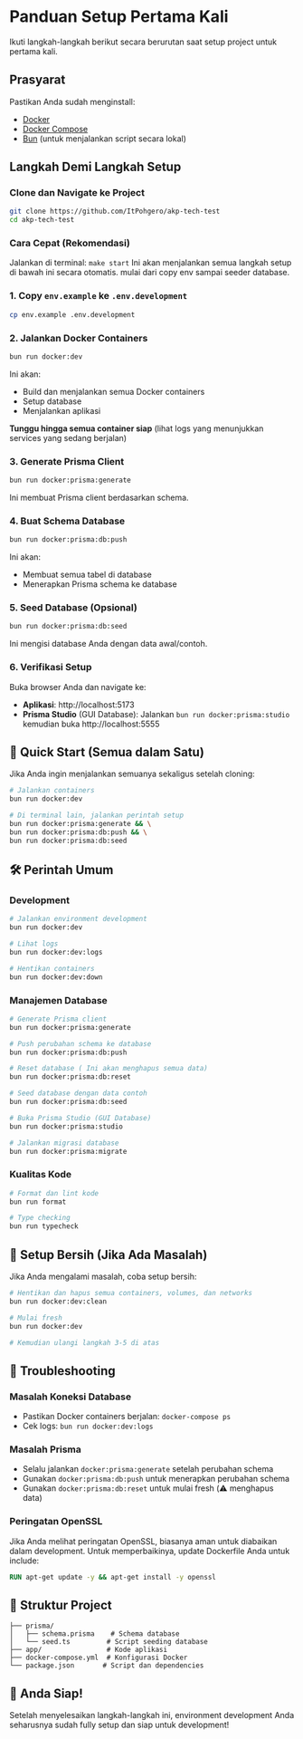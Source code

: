 # Panduan Setup Pertama Kali

Ikuti langkah-langkah berikut secara berurutan saat setup project untuk pertama kali.

## Prasyarat

Pastikan Anda sudah menginstall:
- [Docker](https://www.docker.com/get-started)
- [Docker Compose](https://docs.docker.com/compose/install/)
- [Bun](https://bun.sh/) (untuk menjalankan script secara lokal)

##  Langkah Demi Langkah Setup

### Clone dan Navigate ke Project
```bash
git clone https://github.com/ItPohgero/akp-tech-test
cd akp-tech-test
```

### Cara Cepat (Rekomendasi)
Jalankan di terminal: `make start`
Ini akan menjalankan semua langkah setup di bawah ini secara otomatis. mulai dari copy env sampai seeder database.

### 1. Copy `env.example` ke `.env.development`
```bash
cp env.example .env.development
```

### 2. Jalankan Docker Containers
```bash
bun run docker:dev
```
Ini akan:
- Build dan menjalankan semua Docker containers
- Setup database
- Menjalankan aplikasi

**Tunggu hingga semua container siap** (lihat logs yang menunjukkan services yang sedang berjalan)

### 3. Generate Prisma Client
```bash
bun run docker:prisma:generate
```
Ini membuat Prisma client berdasarkan schema.

### 4. Buat Schema Database
```bash
bun run docker:prisma:db:push
```
Ini akan:
- Membuat semua tabel di database
- Menerapkan Prisma schema ke database

### 5. Seed Database (Opsional)
```bash
bun run docker:prisma:db:seed
```
Ini mengisi database Anda dengan data awal/contoh.

### 6. Verifikasi Setup
Buka browser Anda dan navigate ke:
- **Aplikasi**: http://localhost:5173
- **Prisma Studio** (GUI Database): Jalankan `bun run docker:prisma:studio` kemudian buka http://localhost:5555

## 🎯 Quick Start (Semua dalam Satu)

Jika Anda ingin menjalankan semuanya sekaligus setelah cloning:

```bash
# Jalankan containers
bun run docker:dev

# Di terminal lain, jalankan perintah setup
bun run docker:prisma:generate && \
bun run docker:prisma:db:push && \
bun run docker:prisma:db:seed
```

## 🛠️ Perintah Umum

### Development
```bash
# Jalankan environment development
bun run docker:dev

# Lihat logs
bun run docker:dev:logs

# Hentikan containers
bun run docker:dev:down
```

### Manajemen Database
```bash
# Generate Prisma client
bun run docker:prisma:generate

# Push perubahan schema ke database
bun run docker:prisma:db:push

# Reset database ( Ini akan menghapus semua data)
bun run docker:prisma:db:reset

# Seed database dengan data contoh
bun run docker:prisma:db:seed

# Buka Prisma Studio (GUI Database)
bun run docker:prisma:studio

# Jalankan migrasi database
bun run docker:prisma:migrate
```

### Kualitas Kode
```bash
# Format dan lint kode
bun run format

# Type checking
bun run typecheck
```

## 🧹 Setup Bersih (Jika Ada Masalah)

Jika Anda mengalami masalah, coba setup bersih:

```bash
# Hentikan dan hapus semua containers, volumes, dan networks
bun run docker:dev:clean

# Mulai fresh
bun run docker:dev

# Kemudian ulangi langkah 3-5 di atas
```

## 🐛 Troubleshooting

### Masalah Koneksi Database
- Pastikan Docker containers berjalan: `docker-compose ps`
- Cek logs: `bun run docker:dev:logs`

### Masalah Prisma
- Selalu jalankan `docker:prisma:generate` setelah perubahan schema
- Gunakan `docker:prisma:db:push` untuk menerapkan perubahan schema
- Gunakan `docker:prisma:db:reset` untuk mulai fresh (⚠️ menghapus data)

### Peringatan OpenSSL
Jika Anda melihat peringatan OpenSSL, biasanya aman untuk diabaikan dalam development. Untuk memperbaikinya, update Dockerfile Anda untuk include:
```dockerfile
RUN apt-get update -y && apt-get install -y openssl
```

## 📁 Struktur Project

```
├── prisma/
│   ├── schema.prisma    # Schema database
│   └── seed.ts         # Script seeding database
├── app/                # Kode aplikasi
├── docker-compose.yml  # Konfigurasi Docker
└── package.json       # Script dan dependencies
```

## 🎉 Anda Siap!

Setelah menyelesaikan langkah-langkah ini, environment development Anda seharusnya sudah fully setup dan siap untuk development!